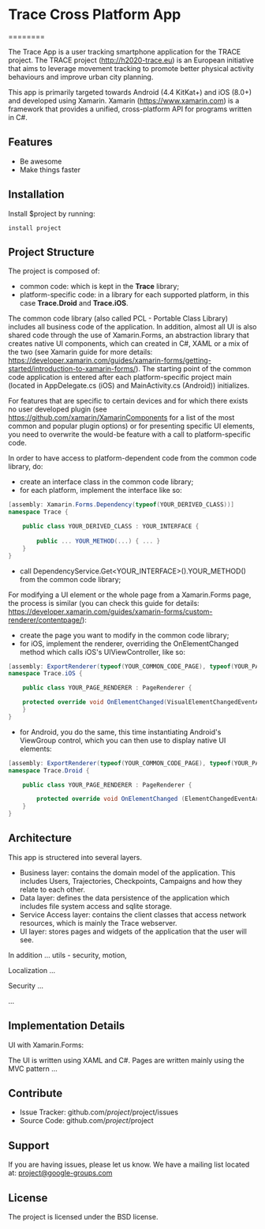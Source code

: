 # Trace Cross Platform App
========

The Trace App is a user tracking smartphone application for the TRACE project. 
The TRACE project (http://h2020-trace.eu) is an European initiative that aims to leverage movement tracking to promote better physical activity behaviours and improve urban city planning. 

This app is primarily targeted towards Android (4.4 KitKat+) and iOS (8.0+) and developed using Xamarin.
Xamarin (https://www.xamarin.com) is a framework that provides a unified, cross-platform API for programs written in C#.

Features
--------

- Be awesome
- Make things faster

Installation
------------

Install $project by running:

    install project


Project Structure
--------

The project is composed of:
- common code: which is kept in the **Trace** library;
- platform-specific code: in a library for each supported platform, in this case **Trace.Droid** and **Trace.iOS**.

The common code library (also called PCL - Portable Class Library) includes all business code of the application. 
In addition, almost all UI is also shared code through the use of Xamarin.Forms, an abstraction library that creates native UI components, which can created in C#, XAML or a mix of the two (see Xamarin guide for more details: https://developer.xamarin.com/guides/xamarin-forms/getting-started/introduction-to-xamarin-forms/).
The starting point of the common code application is entered after each platform-specific project main (located in AppDelegate.cs (iOS) and MainActivity.cs (Android)) initializes.

For features that are specific to certain devices and for which there exists no user developed plugin (see https://github.com/xamarin/XamarinComponents for a list of the most common and popular plugin options) or for presenting specific UI elements, you need to overwrite the would-be feature with a call to platform-specific code.

In order to have access to platform-dependent code from the common code library, do: 
- create an interface class in the common code library;
- for each platform, implement the interface like so: 
```c#
[assembly: Xamarin.Forms.Dependency(typeof(YOUR_DERIVED_CLASS))]
namespace Trace {

    public class YOUR_DERIVED_CLASS : YOUR_INTERFACE {
        
        public ... YOUR_METHOD(...) { ... }
    }
}
```
- call DependencyService.Get<YOUR_INTERFACE>().YOUR_METHOD() from the common code library;

For modifying a UI element or the whole page from a Xamarin.Forms page, the process is similar (you can check this guide for details: https://developer.xamarin.com/guides/xamarin-forms/custom-renderer/contentpage/):
- create the page you want to modify in the common code library;
- for iOS, implement the renderer, overriding the OnElementChanged method which calls iOS's UIViewController, like so:
```c#
[assembly: ExportRenderer(typeof(YOUR_COMMON_CODE_PAGE), typeof(YOUR_PAGE_RENDERER))]
namespace Trace.iOS {

    public class YOUR_PAGE_RENDERER : PageRenderer {

    protected override void OnElementChanged(VisualElementChangedEventArgs e) { ... }
    }
}
```
- for Android, you do the same, this time instantiating Android's ViewGroup control, which you can then use to display native UI elements:
```c#
[assembly: ExportRenderer(typeof(YOUR_COMMON_CODE_PAGE), typeof(YOUR_PAGE_RENDERER))]
namespace Trace.Droid {

    public class YOUR_PAGE_RENDERER : PageRenderer {

        protected override void OnElementChanged (ElementChangedEventArgs<Page> e) { ... }
    }
}
```


Architecture
----------

This app is structered into several layers.
- Business layer: contains the domain model of the application. This includes Users, Trajectories, Checkpoints, Campaigns and how they relate to each other.
- Data layer: defines the data persistence of the application which includes file system access and sqlite storage.
- Service Access layer: contains the client classes that access network resources, which is mainly the Trace webserver.
- UI layer: stores pages and widgets of the application that the user will see. 

In addition ... utils - security, motion, 

Localization ...

Security ...

...


Implementation Details
----------

UI with Xamarin.Forms:

The UI is written using XAML and C#. Pages are written mainly using the MVC pattern ... 



Contribute
----------

- Issue Tracker: github.com/$project/$project/issues
- Source Code: github.com/$project/$project

Support
-------

If you are having issues, please let us know.
We have a mailing list located at: project@google-groups.com

License
-------

The project is licensed under the BSD license.
